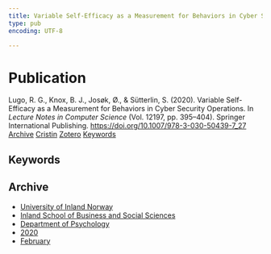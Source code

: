 ```yaml
---
title: Variable Self-Efficacy as a Measurement for Behaviors in Cyber Security Operations
type: pub
encoding: UTF-8

---
```

<h1>Publication</h1>
<article id="csl-bib-container-HIMHTYDA" class="csl-bib-container">
  <div class="csl-bib-body"> <div class="csl-entry">Lugo, R. G., Knox, B. J., Josøk, Ø., &#38; Sütterlin, S. (2020). Variable Self-Efficacy as a Measurement for Behaviors in Cyber Security Operations. In <i>Lecture Notes in Computer Science</i> (Vol. 12197, pp. 395–404). Springer International Publishing. <a href="https://doi.org/10.1007/978-3-030-50439-7_27">https://doi.org/10.1007/978-3-030-50439-7_27</a></div> </div>
  <div class="csl-bib-buttons">
    <a href="#taxonomy-article-HIMHTYDA" alt="archive" class="csl-bib-button">Archive</a>
    <a href="https://app.cristin.no/results/show.jsf?id=1797061" alt="Cristin" class="csl-bib-button">Cristin</a>
    <a href="http://zotero.org/groups/5881554/items/HIMHTYDA" alt="Zotero" class="csl-bib-button">Zotero</a>
    <a href="#keywords-article-HIMHTYDA" alt="keywords" class="csl-bib-button">Keywords</a>
  </div>
  <div id="csl-bib-meta-container-HIMHTYDA"></div>
</article>
<div id="csl-bib-meta-HIMHTYDA" class="csl-bib-meta">
  <article id="keywords-article-HIMHTYDA" class="keywords-article">
    <h1>Keywords</h1>
    
  </article>
  <article id="taxonomy-article-HIMHTYDA" class="taxonomy-article">
    <h1>Archive</h1>
    <ul>
      <li>
        <a href="/en/archive/?key=3DCRN523">University of Inland Norway</a>
      </li>
      <li>
        <a href="/en/archive/?key=DU8Q9LN9">Inland School of Business and Social Sciences</a>
      </li>
      <li>
        <a href="/en/archive/?key=KTD9NXA8">Department of Psychology</a>
      </li>
      <li>
        <a href="/en/archive/?key=IN9AQYFK">2020</a>
      </li>
      <li>
        <a href="/en/archive/?key=F3G3UNWI">February</a>
      </li>
    </ul>
  </article>
</div>
